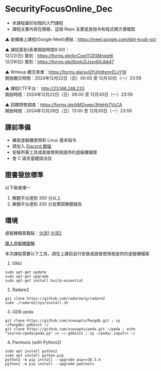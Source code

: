 # SecurityFocusOnline_Dec
- 本課程屬於初階的入門課程
- 課程主要內容在簡報，這個 Repo 主要是放指令和程式碼方便複製  

▲ 直播線上課程(Google Meet)連結：https://meet.google.com/kbh-kyub-oct

▲ 課程簽到(表單開啟時間8:00)：  
12/22(日) 簽到：https://forms.gle/bcCootTCESMrqiet6  
12/29(日) 簽到：https://forms.gle/8zptcDJxsn6XJbk47  

▲ Writeup 繳交表單：https://forms.gle/svQYUHdtsmrELyY16  
開放繳交時間：2024年12月22日（日）00:00 至 12月30日（一）23:59

▲ 課程CTF平台： http://23.146.248.233  
開啟時間：2024年12月22日（日）08:00 至 12月30日（一）23:59

▲ 回饋問卷調查：https://forms.gle/kMZnwec3HeHz7VzCA  
開放時間：2024年12月29日（日）13:00 至 12月30日（一）23:59

## 課前準備
- 練習虛擬機使用和 Linux 基本指令
- 請加入 [Discord 群組](https://discord.gg/9G9eqSUyWA)
- 安裝所需工具或直接使用我提供的虛擬機檔案
- 會 C 語言基礎語法佳

## 證書發放標準
以下兩者擇一
1. 解題平台達到 300 分以上
2. 解題平台達到 200 分並撰寫解題報告

## 環境
虛擬機檔案載點：[分流1](https://drive.google.com/file/d/1hRD0UoNMt8flW2SJuIZf5L5QojCcTlm-/view?usp=drive_link) [分流2](https://drive.google.com/file/d/1zU_TVs8zIIAM1xKYzYwdKRVys4KDFQdv/view?usp=sharing)

[匯入虛擬機圖解](https://hackmd.io/@Flydragon/how2ovf)

本次課程需要以下工具，請在上課前自行安裝或直接使用我提供的虛擬機檔案

1. GNU
```
sudo apt-get update
sudo apt-get upgrade
sudo apt-get install build-essential
```
2. Radare2
```
git clone https://github.com/radareorg/radare2
sudo ./radare2/sys/install.sh
```
3. GDB-peda
```
git clone https://github.com/scwuaptx/Pwngdb.git ; cp ~/Pwngdb/.gdbinit ~/
git clone https://github.com/scwuaptx/peda.git ~/peda ; echo "source~/peda/peda.py" >> ~/.gdbinit ; cp ~/peda/.inputrc ~/
```
4. Pwntools (with Python2)
```
sudo apt install python2
sudo apt install python-pip
python2 -m pip install --upgrade pip==20.3.4
python2 -m pip install --upgrade pwntools
```
